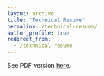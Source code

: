 ```yaml
---
layout: archive
title: "Technical Resume"
permalink: /technical-resume/
author_profile: true
redirect_from:
  - /technical-resume
---
```


See PDF version [here](/files/AiswaryaPrasad_industry_resume.pdf).

<!-- {% include base_path %}

> PhD candidate in Quantitative Biology with expertise in microbiome research, bioinformatics, and hands-on lab experience. Strong focus on microbiome ecology, metagenomics, and diverse next-generation sequencing (NGS) approaches. Proven track record in leading multi-disciplinary research projects and international collaboration. Seeking opportunities to leverage my skills in a challenging innovation-focused role.

Education
======

**PhD in Quantitative Biology**
_University of Lausanne, Switzerland | AUG 2020 - AUG 2025 (planned)_
Thesis title: “Ecology and evolution of the gut microbiome in honeybees”
 + Awarded the Faculty of Biology and Medicine (FBM) PhD Fellowship and Mathilde Agassiz Scholarship (awarded to top-placed FBM fellow).
 + Presented research as posters at 3 prominent international conferences; invited as a speaker at 2. Co-authored 4 publications and performed the peer-review of 2 papers.
 + 4 years of Teaching experience as TA for the Master-level “bioinformatics through research” course; developed an R markdown template to improve and standardize course material as interactive HTML documents. Supervised semester-long student projects presented at the course.
 + Engaged as a student representative on the department Faculty Hiring Committee and the organizing committee for the annual department scientific retreat.

**B.S. and M.S. in Biology**
_Indian Institute of Science, Bengaluru | AUG 2015 - JUL 2020_
Masters thesis: “Analysis of the human gut microbiome by Nanopore-based metagenomic sequencing” (Grade: 8/8)
 + KVPY National Science Fellowship (All-India rank: 335)


Research experience
======

**PhD candidate**
_University of Lausanne | AUG 2020 - PRESENT_
+ Led honeybee gut microbiome evolution research using next-generation sequencing and custom-made [Snakemake pipelines](https://github.com/Aiswarya-prasad/honeybee-cross-species-metagenomics/).
+ Designed and conducted experiments on microbiota-free bees with synthetic bacterial communities to study processes influencing community assembly using PacBio long-read sequencing.
+ Collaborated with multi-disciplinary teams in Malaysia and Kenya and initiated a new collaboration in India, expanding the study’s scope with cross-country data and mitigating delays due to pandemic restrictions in Malaysia by over one year.


**Master thesis research**
_Indian Institute of Science, Bengaluru | MAY 2019 - MAY 2020_
+ Established Nanopore sequencing system in a low-resource setting at 10% of the cost of other commonly available systems.
+ Developed an end-to-end pipeline from sample collection to bioinformatic analysis for metagenomics; tested various approaches for sample preparation and metaproteomic analysis of fecal samples using LC-MS/MS.
+ Analyzed the human gut microbiome in chronic pancreatitis patients, studying disease-related changes in collaboration with doctors. 


**iGEM undergraduate research**
_Indian Institute of Science, Bengaluru | MAY 2016 - OCT 2016_
+ Co-founded the first team from the institute and secured a bronze medal at iGEM in Boston, a competition for innovative biotech solutions using genetically engineered machines.
+ Contributed to the designing and cloning of a quorum sensing-based auto-inducible system for protein overexpression in bacteria.
+ Engaged in teamwork to secure funding for research and travel via three grants.


Publications
======

Mazel, F., **Prasad, A.**, Engel, P. (2024) Host specificity of gut microbiota associated with social bees: patterns and processes. Microbiology and Molecular Biology Reviews (In Review)

**Prasad A.**, Pallujam A. D., _et al_ (2024). Symbiont loss and gain, rather than co-diversification shapes honeybee gut microbiota diversity and function. [bioRxiv](https://doi.org/10.1101/2024.09.11.612390), 2024.09.11.612390 (In Review)

Baud, G. L., **Prasad, A.**, Ellegaard, K. M., & Engel, P. (2023). Turnover of strain-level persity modulates functional traits in the honeybee gut microbiome between nurses and foragers. [Genome Biology](https://doi.org/10.1186/s13059-023-03131-4), 24(1), 283.

Sarton-Lohéac, G., Nunes da Silva, C. G., Mazel, F., Baud, G., de Bakker, V., Das, S., El Chazli, Y., Ellegaard, K., Carcia-Carcera, M., Glover, N., Liberti, J., Nacif Marçal, L., **Prasad, A.**, Sommerville, V., SAGE class 2019-2020 and 2020-2021, Bonilla-Rosso, G., & Engel, P. (2023). Deep divergence and genomic diversification of gut symbionts of neotropical stingless bees. [Mbio](https://doi.org/10.1128/mbio.03538-22), 14(2), e03538-22.

Beal, J., Haddock-Angelli, T., Baldwin, G., Gershater, M., Dwijayanti, A., Storch, M., ... & with the **iGEM Interlab Study Contributors**. (2018). Quantification of bacterial fluorescence using independent calibrants. PloS one, 13(6), e0199432.


Extracurricular Engagement
======

The Consulting Society Incubator – Senior member and Learning Unit Manager
_École Polytechnique Fédérale de Lausanne (EPFL) | MAY 2024 (Onwards)_

Workshop on Decolonizing Global North-South Research Collaboration
_Centre for Development and Environment, University of Bern (Online) | AUG 2022_

Moderator, Health & Medical Data Privacy Committee
_iGEM India BIOSUMMIT (Remote) | JUL 2020_

iGEM Delegate, United Nations Convention on Biological Diversity
_Sharm El-Sheikh, Egypt | NOV 2018_ -->
